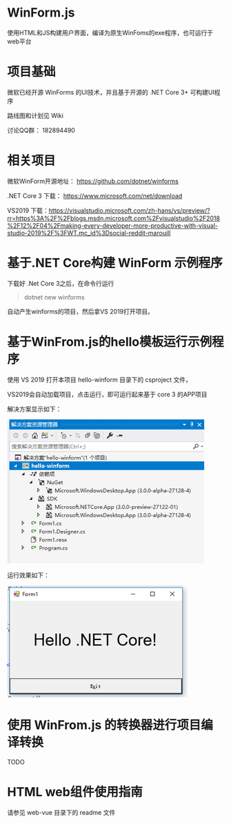 # WinForm.js
使用HTML和JS构建用户界面，编译为原生WinFoms的exe程序，也可运行于web平台


项目基础
========

微软已经开源 WinForms 的UI技术，并且基于开源的 .NET Core 3+ 可构建UI程序

路线图和计划见 Wiki

讨论QQ群： 182894490


相关项目
========

微软WinForm开源地址： <https://github.com/dotnet/winforms>

.NET Core 3 下载：  https://www.microsoft.com/net/download

VS2019 下载：<https://visualstudio.microsoft.com/zh-hans/vs/preview/?rr=https%3A%2F%2Fblogs.msdn.microsoft.com%2Fvisualstudio%2F2018%2F12%2F04%2Fmaking-every-developer-more-productive-with-visual-studio-2019%2F%3FWT.mc_id%3Dsocial-reddit-marouill>


基于.NET Core构建 WinForm 示例程序
=================================

下载好 .Net Core 3之后，在命令行运行

> dotnet new winforms

自动产生winforms的项目，然后拿VS 2019打开项目。


基于WinFrom.js的hello模板运行示例程序
===================================

使用 VS 2019 打开本项目 hello-winform 目录下的  csproject 文件， 

VS2019会自动加载项目，点击运行，即可运行起来基于 core 3 的APP项目

解决方案显示如下：

![](img/hello项目模板.png)

运行效果如下：

![](img/hello项目效果图.png)


使用 WinFrom.js 的转换器进行项目编译转换
=====================================

TODO


HTML web组件使用指南
===================
请参见 web-vue 目录下的 readme 文件

